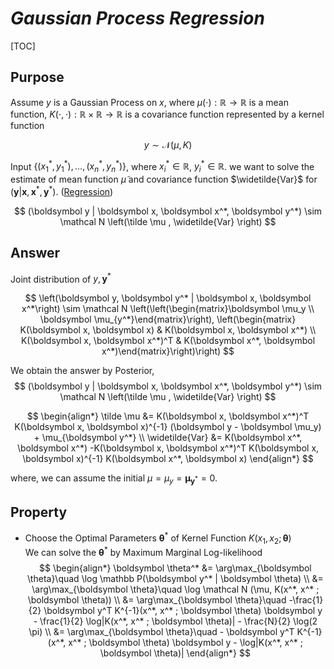 # $Gaussian\ Process\ Regression$

[TOC]

## Purpose  
Assume $y$ is a Gaussian Process on $x$, where $\mu(\cdot): \mathbb R \to \mathbb R$ is a mean function, $K(\cdot, \cdot): \mathbb R \times \mathbb R \to \mathbb R$ is a covariance function represented by a kernel function

$$
y \sim \mathcal N (\mu, K)
$$

Input $\{(x_1^*, y_1^*), ..., (x_n^*, y_n^*)\}$, where $x_i^* \in \mathbb R$, $y_i^* \in \mathbb R$. we want to solve the estimate of mean function $\tilde \mu$ and covariance function $\widetilde{Var}$ for $(\boldsymbol y | \boldsymbol x, \boldsymbol x^*, \boldsymbol y^*)$.  ([Regression](./Regression.md))

$$
(\boldsymbol y | \boldsymbol x, \boldsymbol x^*, \boldsymbol y^*) \sim \mathcal N \left(\tilde \mu ,  \widetilde{Var} \right)
$$

## Answer  
Joint distribution of $y, \boldsymbol y^*$

$$
\left(\boldsymbol y, \boldsymbol y^* | \boldsymbol x, \boldsymbol x^*\right) \sim \mathcal N \left(\left(\begin{matrix}\boldsymbol \mu_y \\ \boldsymbol \mu_{y^*}\end{matrix}\right), \left(\begin{matrix} K(\boldsymbol x, \boldsymbol x) & K(\boldsymbol x, \boldsymbol x^*) \\ K(\boldsymbol x, \boldsymbol x^*)^T & K(\boldsymbol x^*, \boldsymbol x^*)\end{matrix}\right)\right)
$$

We obtain the answer by Posterior,   
$$
(\boldsymbol y | \boldsymbol x, \boldsymbol x^*, \boldsymbol y^*) \sim \mathcal N \left(\tilde \mu ,  \widetilde{Var} \right)
$$

$$
\begin{align*}
  \tilde \mu &= K(\boldsymbol x, \boldsymbol x^*)^T K(\boldsymbol x, \boldsymbol x)^{-1} (\boldsymbol y - \boldsymbol \mu_y) + \mu_{\boldsymbol y^*}  \\
  \widetilde{Var} &= K(\boldsymbol x^*, \boldsymbol x^*) -K(\boldsymbol x, \boldsymbol x^*)^T K(\boldsymbol x, \boldsymbol x)^{-1} K(\boldsymbol x^*, \boldsymbol x)
\end{align*}
$$

where, we can assume the initial $\mu = \mu_y = \boldsymbol \mu_{\boldsymbol y^*} = 0$.

## Property

- Choose the Optimal Parameters $\boldsymbol \theta^*$ of Kernel Function $K(x_1, x_2; \boldsymbol \theta)$  
  We can solve the $\boldsymbol \theta^*$ by Maximum Marginal Log-likelihood
  $$
  \begin{align*}
  \boldsymbol \theta^* &= \arg\max_{\boldsymbol \theta}\quad \log \mathbb P(\boldsymbol y^* | \boldsymbol \theta)  \\
  &= \arg\max_{\boldsymbol \theta}\quad \log \mathcal N (\mu, K(x^*, x^* ; \boldsymbol \theta))  \\
  &= \arg\max_{\boldsymbol \theta}\quad -\frac{1}{2} \boldsymbol y^T K^{-1}(x^*, x^* ; \boldsymbol \theta) \boldsymbol y - \frac{1}{2} \log|K(x^*, x^* ; \boldsymbol \theta)| - \frac{N}{2} \log(2 \pi)  \\
  &= \arg\max_{\boldsymbol \theta}\quad - \boldsymbol y^T K^{-1}(x^*, x^* ; \boldsymbol \theta) \boldsymbol y - \log|K(x^*, x^* ; \boldsymbol \theta)|
  \end{align*}
  $$





